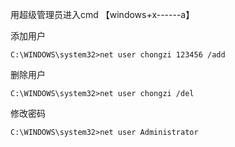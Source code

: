 用超级管理员进入cmd 【windows+x------a】

添加用户

```
C:\WINDOWS\system32>net user chongzi 123456 /add
```

删除用户

```
C:\WINDOWS\system32>net user chongzi /del
```

修改密码

```
C:\WINDOWS\system32>net user Administrator
```



